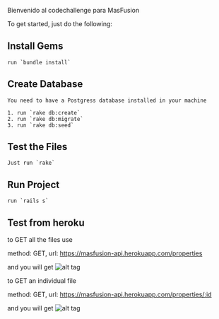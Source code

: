 Bienvenido al codechallenge para MasFusion

To get started, just do the following:

## Install Gems
    run `bundle install`

## Create Database
    You need to have a Postgress database installed in your machine
    
    1. run `rake db:create`
    2. run `rake db:migrate`
    3. run `rake db:seed`
## Test the Files
    Just run `rake`
    
## Run Project
    run `rails s`


## Test from heroku


to GET all the files use

method: GET, url: https://masfusion-api.herokuapp.com/properties

and you will get
![alt tag](http://i.imgur.com/NJXenL6.png)

to GET an individual file

method: GET, url: https://masfusion-api.herokuapp.com/properties/:id

and you will get
![alt tag](http://i.imgur.com/VLYlTAn.png)